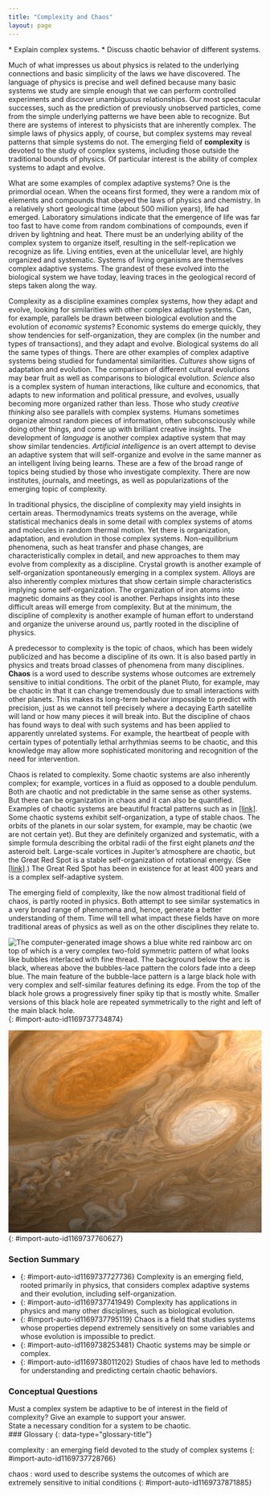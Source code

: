 ```yaml
---
title: "Complexity and Chaos"
layout: page
---
```



<div data-type="abstract" markdown="1">
* Explain complex systems.
* Discuss chaotic behavior of different systems.

</div>

Much of what impresses us about physics is related to the underlying connections and basic simplicity of the laws we have discovered. The language of physics is precise and well defined because many basic systems we study are simple enough that we can perform controlled experiments and discover unambiguous relationships. Our most spectacular successes, such as the prediction of previously unobserved particles, come from the simple underlying patterns we have been able to recognize. But there are systems of interest to physicists that are inherently complex. The simple laws of physics apply, of course, but complex systems may reveal patterns that simple systems do not. The emerging field of **complexity** is devoted to the study of complex systems, including those outside the traditional bounds of physics. Of particular interest is the ability of complex systems to adapt and evolve.

What are some examples of complex adaptive systems? One is the primordial ocean. When the oceans first formed, they were a random mix of elements and compounds that obeyed the laws of physics and chemistry. In a relatively short geological time (about 500 million years), life had emerged. Laboratory simulations indicate that the emergence of life was far too fast to have come from random combinations of compounds, even if driven by lightning and heat. There must be an underlying ability of the complex system to organize itself, resulting in the self-replication we recognize as life. Living entities, even at the unicellular level, are highly organized and systematic. Systems of living organisms are themselves complex adaptive systems. The grandest of these evolved into the biological system we have today, leaving traces in the geological record of steps taken along the way.

Complexity as a discipline examines complex systems, how they adapt and evolve, looking for similarities with other complex adaptive systems. Can, for example, parallels be drawn between biological evolution and the evolution of *economic systems*? Economic systems do emerge quickly, they show tendencies for self-organization, they are complex (in the number and types of transactions), and they adapt and evolve. Biological systems do all the same types of things. There are other examples of complex adaptive systems being studied for fundamental similarities. *Cultures* show signs of adaptation and evolution. The comparison of different cultural evolutions may bear fruit as well as comparisons to biological evolution. *Science* also is a complex system of human interactions, like culture and economics, that adapts to new information and political pressure, and evolves, usually becoming more organized rather than less. Those who study *creative thinking* also see parallels with complex systems. Humans sometimes organize almost random pieces of information, often subconsciously while doing other things, and come up with brilliant creative insights. The development of *language* is another complex adaptive system that may show similar tendencies. *Artificial intelligence* is an overt attempt to devise an adaptive system that will self-organize and evolve in the same manner as an intelligent living being learns. These are a few of the broad range of topics being studied by those who investigate complexity. There are now institutes, journals, and meetings, as well as popularizations of the emerging topic of complexity.

In traditional physics, the discipline of complexity may yield insights in certain areas. Thermodynamics treats systems on the average, while statistical mechanics deals in some detail with complex systems of atoms and molecules in random thermal motion. Yet there is organization, adaptation, and evolution in those complex systems. Non-equilibrium phenomena, such as heat transfer and phase changes, are characteristically complex in detail, and new approaches to them may evolve from complexity as a discipline. Crystal growth is another example of self-organization spontaneously emerging in a complex system. Alloys are also inherently complex mixtures that show certain simple characteristics implying some self-organization. The organization of iron atoms into magnetic domains as they cool is another. Perhaps insights into these difficult areas will emerge from complexity. But at the minimum, the discipline of complexity is another example of human effort to understand and organize the universe around us, partly rooted in the discipline of physics.

A predecessor to complexity is the topic of chaos, which has been widely publicized and has become a discipline of its own. It is also based partly in physics and treats broad classes of phenomena from many disciplines. **Chaos** is a word used to describe systems whose outcomes are extremely sensitive to initial conditions. The orbit of the planet Pluto, for example, may be chaotic in that it can change tremendously due to small interactions with other planets. This makes its long-term behavior impossible to predict with precision, just as we cannot tell precisely where a decaying Earth satellite will land or how many pieces it will break into. But the discipline of chaos has found ways to deal with such systems and has been applied to apparently unrelated systems. For example, the heartbeat of people with certain types of potentially lethal arrhythmias seems to be chaotic, and this knowledge may allow more sophisticated monitoring and recognition of the need for intervention.

Chaos is related to complexity. Some chaotic systems are also inherently complex; for example, vortices in a fluid as opposed to a double pendulum. Both are chaotic and not predictable in the same sense as other systems. But there can be organization in chaos and it can also be quantified. Examples of chaotic systems are beautiful fractal patterns such as in [\[link\]](#import-auto-id1169737734874). Some chaotic systems exhibit self-organization, a type of stable chaos. The orbits of the planets in our solar system, for example, may be chaotic (we are not certain yet). But they are definitely organized and systematic, with a simple formula describing the orbital radii of the first eight planets *and* the asteroid belt. Large-scale vortices in Jupiter’s atmosphere are chaotic, but the Great Red Spot is a stable self-organization of rotational energy. (See [\[link\]](#import-auto-id1169737760627).) The Great Red Spot has been in existence for at least 400 years and is a complex self-adaptive system.

The emerging field of complexity, like the now almost traditional field of chaos, is partly rooted in physics. Both attempt to see similar systematics in a very broad range of phenomena and, hence, generate a better understanding of them. Time will tell what impact these fields have on more traditional areas of physics as well as on the other disciplines they relate to.

 ![The computer-generated image shows a blue white red rainbow arc on top of which is a very complex two-fold symmetric pattern of what looks like bubbles interlaced with fine thread. The background below the arc is black, whereas above the bubbles-lace pattern the colors fade into a deep blue. The main feature of the bubble-lace pattern is a large black hole with very complex and self-similar features defining its edge. From the top of the black hole grows a progressively finer spiky tip that is mostly white. Smaller versions of this black hole are repeated symmetrically to the right and left of the main black hole.](../resources/Figure_35_05_01.jpg "This image is related to the Mandelbrot set, a complex mathematical form that is chaotic. The patterns are infinitely fine as you look closer and closer, and they indicate order in the presence of chaos. (credit: Gilberto Santa Rosa)"){: #import-auto-id1169737734874}

![The picture shows what looks like a flowing orangish liquid into which some milk has been mixed. The main features are two eddies or vortices: a larger one that is a darker orange than the background and the other, smaller one, that is more milky than the background.](../resources/Figure_35_05_02.jpg "The Great Red Spot on Jupiter is an example of self-organization in a complex and chaotic system. Smaller vortices in Jupiter&#x2019;s atmosphere behave chaotically, but the triple-Earth-size spot is self-organized and stable for at least hundreds of years. (credit: NASA)"){: #import-auto-id1169737760627}

### Section Summary

* {: #import-auto-id1169737727736} Complexity is an emerging field, rooted primarily in physics, that considers complex adaptive systems and their evolution, including self-organization.
* {: #import-auto-id1169737741949} Complexity has applications in physics and many other disciplines, such as biological evolution.
* {: #import-auto-id1169737795119} Chaos is a field that studies systems whose properties depend extremely sensitively on some variables and whose evolution is impossible to predict.
* {: #import-auto-id1169738253481} Chaotic systems may be simple or complex.
* {: #import-auto-id1169738011202} Studies of chaos have led to methods for understanding and predicting certain chaotic behaviors.

### Conceptual Questions

<div data-type="exercise" data-element-type="conceptual-questions">
<div data-type="problem" markdown="1">
Must a complex system be adaptive to be of interest in the field of complexity? Give an example to support your answer.

</div>
</div>

<div data-type="exercise" data-element-type="conceptual-questions">
<div data-type="problem" markdown="1">
State a necessary condition for a system to be chaotic.

</div>
</div>

<div data-type="glossary" markdown="1">
### Glossary
{: data-type="glossary-title"}

complexity
: an emerging field devoted to the study of complex systems
{: #import-auto-id1169737728766}

chaos
: word used to describe systems the outcomes of which are extremely sensitive to initial conditions
{: #import-auto-id1169737871885}

</div>
